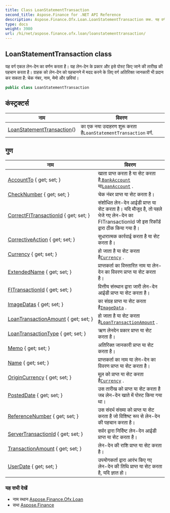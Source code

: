 ```yaml
---
title: Class LoanStatementTransaction
second_title: Aspose.Finance for .NET API Reference
description: Aspose.Finance.Ofx.Loan.LoanStatementTransaction कक्ष. यह वर्ग एकल लेनदेन क वर्णन करत है यह लेनदेन के प्रकर और इसे पस्ट कए जने क तरख क पहचन करत है ग्रहक क लेनदेन क पहचनने में मदद करने के लए वर्ग अतरक्त जनकर भ प्रदन कर सकत है चेक नंबर नम मेम और छवयं
type: docs
weight: 3980
url: /hi/net/aspose.finance.ofx.loan/loanstatementtransaction/
---
```

## LoanStatementTransaction class

यह वर्ग एकल लेन-देन का वर्णन करता है। यह लेन-देन के प्रकार और इसे पोस्ट किए जाने की तारीख की पहचान करता है। ग्राहक को लेन-देन को पहचानने में मदद करने के लिए वर्ग अतिरिक्त जानकारी भी प्रदान कर सकता है: चेक नंबर, नाम, मेमो और छवियां।

```csharp
public class LoanStatementTransaction
```

## कंस्ट्रक्टर्स

| नाम | विवरण |
| --- | --- |
| [LoanStatementTransaction](loanstatementtransaction/)() | का एक नया उदाहरण शुरू करता है`LoanStatementTransaction` वर्ग. |

## गुण

| नाम | विवरण |
| --- | --- |
| [AccountTo](../../aspose.finance.ofx.loan/loanstatementtransaction/accountto/) { get; set; } | खाता प्राप्त करता है या सेट करता है,[`BankAccount`](../../aspose.finance.ofx/bankaccount/) या[`LoanAccount`](../../aspose.finance.ofx/loanaccount/) . |
| [CheckNumber](../../aspose.finance.ofx.loan/loanstatementtransaction/checknumber/) { get; set; } | चेक नंबर प्राप्त या सेट करता है। |
| [CorrectFITransactionId](../../aspose.finance.ofx.loan/loanstatementtransaction/correctfitransactionid/) { get; set; } | संशोधित लेन-देन आईडी प्राप्त या सेट करता है। यदि मौजूद है, तो पहले भेजे गए लेन-देन का FITransactionId जो इस रिकॉर्ड द्वारा ठीक किया गया है। |
| [CorrectiveAction](../../aspose.finance.ofx.loan/loanstatementtransaction/correctiveaction/) { get; set; } | सुधारात्मक कार्रवाई करता है या सेट करता है। |
| [Currency](../../aspose.finance.ofx.loan/loanstatementtransaction/currency/) { get; set; } | हो जाता है या सेट करता है[`Currency`](./currency/) . |
| [ExtendedName](../../aspose.finance.ofx.loan/loanstatementtransaction/extendedname/) { get; set; } | प्राप्तकर्ता का विस्तारित नाम या लेन-देन का विवरण प्राप्त या सेट करता है। |
| [FITransactionId](../../aspose.finance.ofx.loan/loanstatementtransaction/fitransactionid/) { get; set; } | वित्तीय संस्थान द्वारा जारी लेन-देन आईडी प्राप्त या सेट करता है। |
| [ImageDatas](../../aspose.finance.ofx.loan/loanstatementtransaction/imagedatas/) { get; set; } | का संग्रह प्राप्त या सेट करता है[`ImageData`](../../aspose.finance.ofx/imagedata/) . |
| [LoanTransactionAmount](../../aspose.finance.ofx.loan/loanstatementtransaction/loantransactionamount/) { get; set; } | हो जाता है या सेट करता है[`LoanTransactionAmount`](./loantransactionamount/) . |
| [LoanTransactionType](../../aspose.finance.ofx.loan/loanstatementtransaction/loantransactiontype/) { get; set; } | ऋण लेनदेन प्रकार प्राप्त या सेट करता है। |
| [Memo](../../aspose.finance.ofx.loan/loanstatementtransaction/memo/) { get; set; } | अतिरिक्त जानकारी प्राप्त या सेट करता है। |
| [Name](../../aspose.finance.ofx.loan/loanstatementtransaction/name/) { get; set; } | प्राप्तकर्ता का नाम या लेन-देन का विवरण प्राप्त या सेट करता है। |
| [OriginCurrency](../../aspose.finance.ofx.loan/loanstatementtransaction/origincurrency/) { get; set; } | मूल को प्राप्त या सेट करता है[`Currency`](./currency/) . |
| [PostedDate](../../aspose.finance.ofx.loan/loanstatementtransaction/posteddate/) { get; set; } | उस तारीख को प्राप्त या सेट करता है जब लेन-देन खाते में पोस्ट किया गया था। |
| [ReferenceNumber](../../aspose.finance.ofx.loan/loanstatementtransaction/referencenumber/) { get; set; } | उस संदर्भ संख्या को प्राप्त या सेट करता है जो विशिष्ट रूप से लेन-देन की पहचान करता है। |
| [ServerTransactionId](../../aspose.finance.ofx.loan/loanstatementtransaction/servertransactionid/) { get; set; } | सर्वर द्वारा निर्दिष्ट लेन-देन आईडी प्राप्त या सेट करता है। |
| [TransactionAmount](../../aspose.finance.ofx.loan/loanstatementtransaction/transactionamount/) { get; set; } | लेन-देन की राशि प्राप्त या सेट करता है। |
| [UserDate](../../aspose.finance.ofx.loan/loanstatementtransaction/userdate/) { get; set; } | उपयोगकर्ता द्वारा आरंभ किए गए लेन-देन की तिथि प्राप्त या सेट करता है, यदि ज्ञात हो। |

### यह सभी देखें

* नाम स्थान [Aspose.Finance.Ofx.Loan](../../aspose.finance.ofx.loan/)
* सभा [Aspose.Finance](../../)


